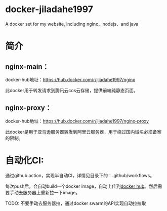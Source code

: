 # docker-jiladahe1997
A docker set for my website, including nginx、nodejs、and java


# 简介
## nginx-main：

docker-hub地址：https://hub.docker.com/r/jiladahe1997/nginx

此docker用于转发请求到腾讯云cos云存储，提供前端纯静态页面。

## nginx-proxy：

docker-hub地址：https://hub.docker.com/r/jiladahe1997/nginx-proxy

此docker是用于亚马逊服务器转发到阿里云服务器，用于绕过国内域名必须备案的限制。

# 自动化CI:

通过github action，实现半自动CI，详情见目录下的：.github/workflows。

每次push后，会自动build一个docker image，自动上传到[docker hub](https://hub.docker.com/repository/docker/jiladahe1997/nginx)。然后需要手动去服务器上重新拉一下image。

TODO: 不要手动去服务器拉，通过docker swarm的API实现自动拉拉取